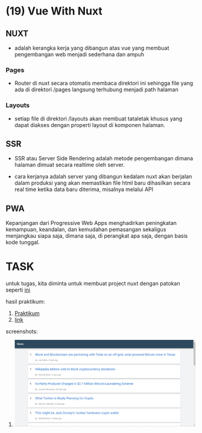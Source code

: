 # (19) Vue With Nuxt

## NUXT

- adalah kerangka kerja yang dibangun atas vue yang membuat pengembangan web menjadi sederhana dan ampuh

### Pages

- Router di nuxt secara otomatis membaca direktori ini sehingga file yang ada di direktori /pages langsung terhubung menjadi path halaman

### Layouts

- setiap file di direktori /layouts akan membuat tataletak khusus yang dapat diakses dengan properti layout di komponen halaman.

## SSR

- SSR atau Server Side Rendering adalah metode pengembangan dimana halaman dimuat secara realtime oleh server.

- cara kerjanya adalah server yang dibangun kedalam nuxt akan berjalan dalam produksi yang akan memastikan file html baru dihasilkan secara real time ketika data baru diterima, misalnya melalui API

## PWA

Kepanjangan dari Progressive Web Apps menghadirkan peningkatan kemampuan, keandalan, dan kemudahan pemasangan sekaligus menjangkau siapa saja, dimana saja, di perangkat apa saja, dengan basis kode tunggal.

# TASK

untuk tugas, kita diminta untuk membuat project nuxt dengan patokan seperti [ini](https://hn.nuxtjs.org/news)

hasil praktikum:

1. [Praktikum](praktikum/)
2. [link](https://section19-nuxt-roland.netlify.app/)

screenshots:

1. ![](screenshots/1.png)
